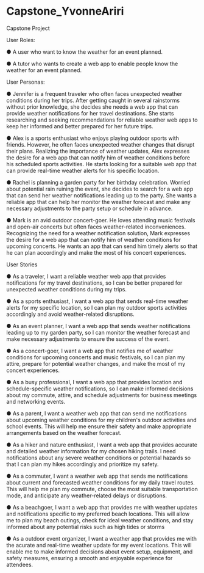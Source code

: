 # Capstone_YvonneAriri

Capstone Project

User Roles:

● A user who want to know the weather for an event planned.

● A tutor who wants to create a web app to enable people know the weather for an event planned.

User Personas:

● Jennifer is a frequent traveler who often faces unexpected weather conditions during her trips. After getting caught in several rainstorms without prior knowledge, she decides she needs a web app that can provide weather notifications for her travel destinations. She starts researching and seeking recommendations for reliable weather web apps to keep her informed and better prepared for her future trips.

● Alex is a sports enthusiast who enjoys playing outdoor sports with friends. However, he often faces unexpected weather changes that disrupt their plans. Realizing the importance of weather updates, Alex expresses the desire for a web app that can notify him of weather conditions before his scheduled sports activities. He starts looking for a suitable web app that can provide real-time weather alerts for his specific location.

● Rachel is planning a garden party for her birthday celebration. Worried about potential rain ruining the event, she decides to search for a web app that can send her weather notifications leading up to the party. She wants a reliable app that can help her monitor the weather forecast and make any necessary adjustments to the party setup or schedule in advance.

● Mark is an avid outdoor concert-goer. He loves attending music festivals and open-air concerts but often faces weather-related inconveniences. Recognizing the need for a weather notification solution, Mark expresses the desire for a web app that can notify him of weather conditions for upcoming concerts. He wants an app that can send him timely alerts so that he can plan accordingly and make the most of his concert experiences.

User Stories

● As a traveler, I want a reliable weather web app that provides notifications for my travel destinations, so I can be better prepared for unexpected weather conditions during my trips.

● As a sports enthusiast, I want a web app that sends real-time weather alerts for my specific location, so I can plan my outdoor sports activities accordingly and avoid weather-related disruptions.

● As an event planner, I want a web app that sends weather notifications leading up to my garden party, so I can monitor the weather forecast and make necessary adjustments to ensure the success of the event.

● As a concert-goer, I want a web app that notifies me of weather conditions for upcoming concerts and music festivals, so I can plan my attire, prepare for potential weather changes, and make the most of my concert experiences.

● As a busy professional, I want a web app that provides location and schedule-specific weather notifications, so I can make informed decisions about my commute, attire, and schedule adjustments for business meetings and networking events.

● As a parent, I want a weather web app that can send me notifications about upcoming weather conditions for my children's outdoor activities and school events. This will help me ensure their safety and make appropriate arrangements based on the weather forecast.

● As a hiker and nature enthusiast, I want a web app that provides accurate and detailed weather information for my chosen hiking trails. I need notifications about any severe weather conditions or potential hazards so that I can plan my hikes accordingly and prioritize my safety.

● As a commuter, I want a weather web app that sends me notifications about current and forecasted weather conditions for my daily travel routes. This will help me plan my commute, choose the most suitable transportation mode, and anticipate any weather-related delays or disruptions.

● As a beachgoer, I want a web app that provides me with weather updates and notifications specific to my preferred beach locations. This will allow me to plan my beach outings, check for ideal weather conditions, and stay informed about any potential risks such as high tides or storms

● As a outdoor event organizer, I want a weather app that provides me with the acurate and real-time weather update for my event locations. This will enable me to make informed decisions about event setup, equipment, and safety measures, ensuring a smooth and enjoyable experience for attendees.
